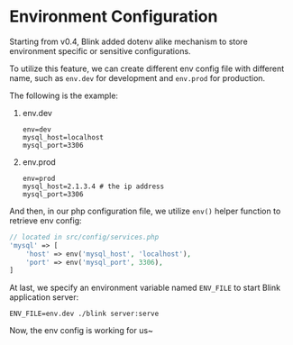 Environment Configuration
=========================

Starting from v0.4, Blink added dotenv alike mechanism to store environment specific or sensitive configurations.

To utilize this feature, we can create different env config file with different name, such as `env.dev` for development 
and `env.prod` for production. 

The following is the example:

1. env.dev

    ```
    env=dev
    mysql_host=localhost
    mysql_port=3306
    ```

2. env.prod

    ```
    env=prod
    mysql_host=2.1.3.4 # the ip address
    mysql_port=3306
    ```

And then, in our php configuration file, we utilize `env()` helper function to retrieve env config:

```php
// located in src/config/services.php
'mysql' => [
    'host' => env('mysql_host', 'localhost'),
    'port' => env('mysql_port', 3306),
]
```

At last, we specify an environment variable named `ENV_FILE` to start Blink application server:

```
ENV_FILE=env.dev ./blink server:serve
```

Now, the env config is working for us~

